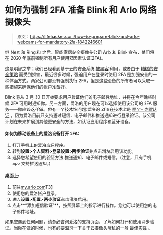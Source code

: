 # 如何为强制 2FA 准备 Blink 和 Arlo 网络摄像头

> 原文：<https://lifehacker.com/how-to-prepare-blink-and-arlo-webcams-for-mandatory-2fa-1842246601>

继 Nest 和 [Ring 和](https://lifehacker.com/how-to-get-the-most-out-of-rings-new-privacy-features-1840832191) 之后，智能家居安全摄像头公司 Arlo 和 Blink 宣布，他们将在 2020 年底前强制所有用户使用双因素认证(2FA)。



这是明智之举；我们已经看到基于云的安全系统 [被黑客](https://lifehacker.com/how-to-kick-hackers-out-of-your-ring-account-1840507643) 利用，或者由于 [糟糕的安全策略](https://lifehacker.com/how-to-protect-your-wyze-account-after-the-recent-data-1840727973) 而受到损害，最近很多时候，强迫用户在登录时使用 2FA 是加强安全的一种体面方式。两家公司都没有强制执行 2FA，但是这些设备的所有者可以采取一些措施来确保他们的帐户准备好。

Blink 将从 3 月 30 日开始要求用户验证他们的电子邮件地址，并将在今年晚些时候 2FA 可用时通知你。另一方面，爱洛的用户现在可以选择使用该公司的 2FA 服务——你应该这样做。但有一个技术性问题:爱洛的 2Fa 在技术上是 [两个- *步骤*认证](https://lifehacker.com/two-factor-authentication-isnt-enough-to-keep-your-acco-1827867557) ，因为爱洛目前只支持通过短信、电子邮件和推送通知进行登录验证。该公司计划在未来扩展到其他更安全的方法，如认证应用程序和蓝牙设备。

#### **如何为移动设备上的爱洛设备打开 2FA:**

1.  打开手机上的爱洛应用程序。
2.  转到**设置>个人资料>登录设置>两步验证**并点击滑块启用该功能。
3.  选择您希望使用的验证方法:推送通知、电子邮件或短信。(注意，只有手机 app 支持推送通知。)

#### **桌面上:**

1.  前往[my.arlo.com](https://my.arlo.com/)T3】
2.  使用您的爱洛帐户登录。
3.  进入**设置>配置>两步验证**点击滑块启用。
4.  点击**“添加短信验证”**，按照屏幕上的指示进行操作。您也可以使用您的电子邮件地址。

如果您遇到任何问题，请务必咨询爱洛的支持页面，了解如何打开和使用两步验证。当你在做的时候，也有必要温习一下关于云摄像头隐私的一般 [最佳实践](https://lifehacker.com/protect-your-privacy-from-your-own-cloud-security-camer-1831684103) 。